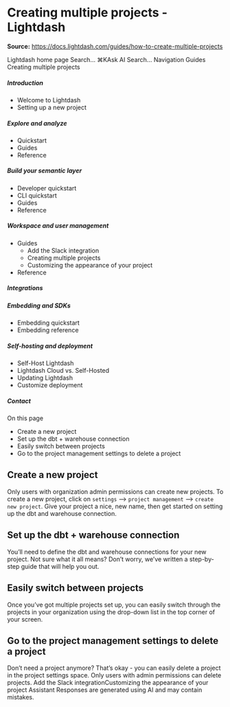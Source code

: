 # Creating multiple projects - Lightdash

**Source:** https://docs.lightdash.com/guides/how-to-create-multiple-projects

Lightdash home page
Search...
⌘KAsk AI
Search...
Navigation
Guides
Creating multiple projects
##### Introduction
  * Welcome to Lightdash
  * Setting up a new project


##### Explore and analyze
  * Quickstart
  * Guides
  * Reference


##### Build your semantic layer
  * Developer quickstart
  * CLI quickstart
  * Guides
  * Reference


##### Workspace and user management
  * Guides
    * Add the Slack integration
    * Creating multiple projects
    * Customizing the appearance of your project
  * Reference


##### Integrations


##### Embedding and SDKs
  * Embedding quickstart
  * Embedding reference


##### Self-hosting and deployment
  * Self-Host Lightdash
  * Lightdash Cloud vs. Self-Hosted
  * Updating Lightdash
  * Customize deployment


##### Contact


On this page
  * Create a new project
  * Set up the dbt + warehouse connection
  * Easily switch between projects
  * Go to the project management settings to delete a project


##  Create a new project
Only users with organization admin permissions can create new projects.
To create a new project, click on `settings` —> `project management` —> `create new project`. Give your project a nice, new name, then get started on setting up the dbt and warehouse connection.
##  Set up the dbt + warehouse connection
You’ll need to define the dbt and warehouse connections for your new project. Not sure what it all means? Don’t worry, we’ve written a step-by-step guide that will help you out.
##  Easily switch between projects
Once you’ve got multiple projects set up, you can easily switch through the projects in your organization using the drop-down list in the top corner of your screen.
##  Go to the project management settings to delete a project
Don’t need a project anymore? That’s okay - you can easily delete a project in the project settings space.
Only users with admin permissions can delete projects.
Add the Slack integrationCustomizing the appearance of your project
Assistant
Responses are generated using AI and may contain mistakes.


